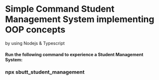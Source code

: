 <h1>Simple Command Student Management System implementing OOP concepts</h1>
by using Nodejs & Typescript

<h4>Run the following command to experience a Student Management System:</h4>
<h3>npx sbutt_student_management</h3>

